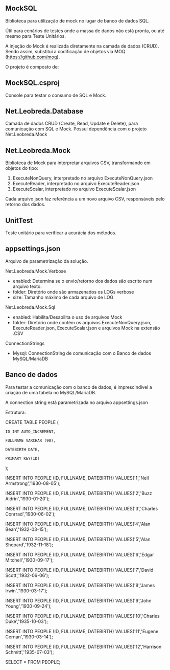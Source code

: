﻿MockSQL
-------
Biblioteca para utilização de mock no lugar de banco de dados SQL.

Útil para cenários de testes onde a massa de dados não está pronta,
ou até mesmo para Teste Unitários.

A injeção do Mock é realizada diretamente na camada de dados (CRUD).
Sendo assim, substitui a codificação de objetos via MOQ (https://github.com/moq).

O projeto é composto de:

MockSQL.csproj
--------------
Console para testar o consumo de SQL e Mock.


Net.Leobreda.Database
---------------------
Camada de dados CRUD (Create, Read, Update e Delete), para comunicação com SQL e Mock.
Possui dependência com o projeto Net.Leobreda.Mock


Net.Leobreda.Mock
-----------------
Biblioteca de Mock para interpretar arquivos CSV, transformando em objetos do tipo:
1. ExecuteNonQuery, interpretado no arquivo ExecuteNonQuery.json
2. ExecuteReader, interpretado no arquivo ExecuteReader.json
3. ExecuteScalar, interpretado no arquivo ExecuteScalar.json

Cada arquivo json faz referência a um novo arquivo CSV, responsáveis pelo retorno dos dados.


UnitTest
--------
Teste unitário para verificar a acurácia dos métodos.


appsettings.json
----------------
Arquivo de parametrização da solução.

Net.Leobreda.Mock.Verbose
- enabled:	Determina se o envio/retorno dos dados são escrito num arquivo texto.
- folder:		Diretório onde são armazenados os LOGs verbose
- size:		Tamanho máximo de cada arquivo de LOG

Net.Leobreda.Mock.Sql
- enabled:	Habilita/Desabilita o uso de arquivos Mock
- folder:		Diretório onde contém os arquivos ExecuteNonQuery.json, ExecuteReader.json, ExecuteScalar.json e arquivos Mock na extensão .CSV

ConnectionStrings
- Mysql:		ConnectionString de comunicação com o Banco de dados MySQL/MariaDB


Banco de dados
--------------
Para testar a comunicação com o banco de dados, é imprescindível a criação de uma tabela no MySQL/MariaDB.

A connection string está parametrizada no arquivo appsettings.json

Estrutura:

CREATE TABLE PEOPLE (

	ID INT AUTO_INCREMENT,

	FULLNAME VARCHAR (90),

	DATEBIRTH DATE,

	PRIMARY KEY(ID)

); 


INSERT INTO PEOPLE (ID, FULLNAME, DATEBIRTH) VALUES('1','Neil Armstrong','1930-08-05');

INSERT INTO PEOPLE (ID, FULLNAME, DATEBIRTH) VALUES('2','Buzz Aldrin','1930-01-20');

INSERT INTO PEOPLE (ID, FULLNAME, DATEBIRTH) VALUES('3','Charles Conrrad','1930-06-02');

INSERT INTO PEOPLE (ID, FULLNAME, DATEBIRTH) VALUES('4','Alan Bean','1932-03-15');

INSERT INTO PEOPLE (ID, FULLNAME, DATEBIRTH) VALUES('5','Alan Shepard','1932-11-18');

INSERT INTO PEOPLE (ID, FULLNAME, DATEBIRTH) VALUES('6','Edgar Mitchell','1930-09-17');

INSERT INTO PEOPLE (ID, FULLNAME, DATEBIRTH) VALUES('7','David Scott','1932-06-06');

INSERT INTO PEOPLE (ID, FULLNAME, DATEBIRTH) VALUES('8','James Irwin','1930-03-17');

INSERT INTO PEOPLE (ID, FULLNAME, DATEBIRTH) VALUES('9','John Young','1930-09-24');

INSERT INTO PEOPLE (ID, FULLNAME, DATEBIRTH) VALUES('10','Charles Duke','1935-10-03');

INSERT INTO PEOPLE (ID, FULLNAME, DATEBIRTH) VALUES('11','Eugene Cernan','1930-03-14');

INSERT INTO PEOPLE (ID, FULLNAME, DATEBIRTH) VALUES('12','Harrison Schmitt','1935-07-03');

SELECT * FROM PEOPLE;